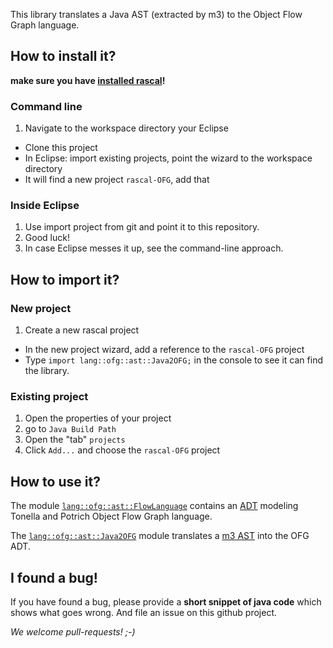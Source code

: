 This library translates a Java AST (extracted by m3) to the Object Flow Graph language.

## How to install it?
__make sure you have [installed rascal](http://www.rascal-mpl.org/start/)!__
### Command line

1. Navigate to the workspace directory your Eclipse
- Clone this project
- In Eclipse: import existing projects, point the wizard to the workspace directory
- It will find a new project `rascal-OFG`, add that

### Inside Eclipse

1. Use import project from git and point it to this repository.
2. Good luck!
3. In case Eclipse messes it up, see the command-line approach.

## How to import it?
### New project

1. Create a new rascal project
-  In the new project wizard, add a reference to the `rascal-OFG` project
-  Type `import lang::ofg::ast::Java2OFG;` in the console to see it can find the library.

### Existing project
1. Open the properties of your project
2. go to `Java Build Path`
3. Open the "tab" `projects` 
4. Click `Add...` and choose the `rascal-OFG` project

## How to use it?
The module [`lang::ofg::ast::FlowLanguage`](src/lang/ofg/ast/FlowLanguage.rsc) contains an [ADT](http://tutor.rascal-mpl.org/Rascal/Declarations/AlgebraicDataType/AlgebraicDataType.html) modeling Tonella and Potrich Object Flow Graph language.

The [`lang::ofg::ast::Java2OFG`](src/lang/ofg/ast/Java2OFG.rsc) module translates a [m3 AST](http://tutor.rascal-mpl.org/Rascal/Libraries/lang/java/m3/AST/Declaration/Declaration.html) into the OFG ADT. 

## I found a bug!

If you have found a bug, please provide a __short snippet of java code__ which shows what goes wrong. And file an issue on this github project.

_We welcome pull-requests! ;-)_
